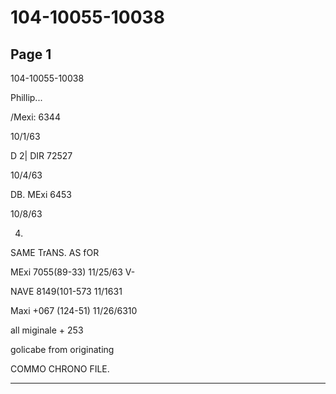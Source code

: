 # 104-10055-10038

## Page 1

104-10055-10038

Phillip...

/Mexi: 6344

10/1/63

D 2| DIR 72527

10/4/63

DB. MExi 6453

10/8/63

4.

SAME TrANS. AS fOR

MExi 7055(89-33) 11/25/63 V-

NAVE 8149(101-573 11/1631

Maxi +067 (124-51) 11/26/6310

all miginale + 253

golicabe from originating

COMMO CHRONO FILE.

---

